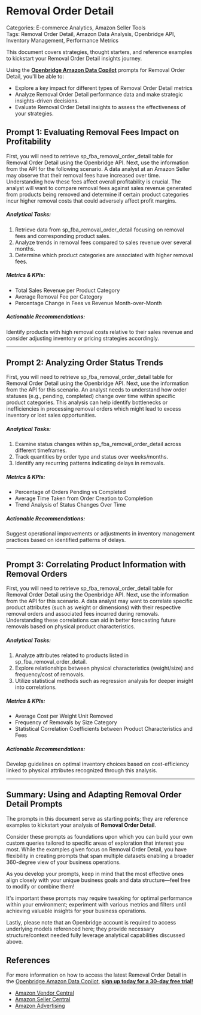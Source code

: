 # Removal Order Detail

Categories: E-commerce Analytics, Amazon Seller Tools  
Tags: Removal Order Detail, Amazon Data Analysis, Openbridge API, Inventory Management, Performance Metrics

This document covers strategies, thought starters, and reference examples to kickstart your Removal Order Detail insights journey.

Using the <a href="https://chatgpt.com/g/g-Sg4qP7r3v-openbridge-data-copilot" target="_blank"><strong>Openbridge Amazon Data Copilot</strong></a> prompts for Removal Order Detail, you'll be able to:

- Explore a key impact for different types of Removal Order Detail metrics
- Analyze Removal Order Detail performance data and make strategic insights-driven decisions.
- Evaluate Removal Order Detail insights to assess the effectiveness of your strategies.

## Prompt 1: Evaluating Removal Fees Impact on Profitability

First, you will need to retrieve sp_fba_removal_order_detail table for Removal Order Detail using the Openbridge API. Next, use the information from the API for the following scenario. A data analyst at an Amazon Seller may observe that their removal fees have increased over time. Understanding how these fees affect overall profitability is crucial. The analyst will want to compare removal fees against sales revenue generated from products being removed and determine if certain product categories incur higher removal costs that could adversely affect profit margins.

##### Analytical Tasks:
1. Retrieve data from sp_fba_removal_order_detail focusing on removal fees and corresponding product sales.
2. Analyze trends in removal fees compared to sales revenue over several months.
3. Determine which product categories are associated with higher removal fees.

##### Metrics & KPIs:
- Total Sales Revenue per Product Category
- Average Removal Fee per Category
- Percentage Change in Fees vs Revenue Month-over-Month

##### Actionable Recommendations:
Identify products with high removal costs relative to their sales revenue and consider adjusting inventory or pricing strategies accordingly.

---

## Prompt 2: Analyzing Order Status Trends 

First, you will need to retrieve sp_fba_removal_order_detail table for Removal Order Detail using the Openbridge API. Next, use the information from the API for this scenario. An analyst needs to understand how order statuses (e.g., pending, completed) change over time within specific product categories. This analysis can help identify bottlenecks or inefficiencies in processing removal orders which might lead to excess inventory or lost sales opportunities.

##### Analytical Tasks:
1. Examine status changes within sp_fba_removal_order_detail across different timeframes.
2. Track quantities by order type and status over weeks/months.
3. Identify any recurring patterns indicating delays in removals.

##### Metrics & KPIs:
- Percentage of Orders Pending vs Completed
- Average Time Taken from Order Creation to Completion 
- Trend Analysis of Status Changes Over Time

##### Actionable Recommendations:
Suggest operational improvements or adjustments in inventory management practices based on identified patterns of delays.

---

## Prompt 3: Correlating Product Information with Removal Orders

First, you will need to retrieve sp_fba_removal_order_detail table for Removal Order Detail using the Openbridge API. Next, use the information from the API for this scenario. A data analyst may want to correlate specific product attributes (such as weight or dimensions) with their respective removal orders and associated fees incurred during removals. Understanding these correlations can aid in better forecasting future removals based on physical product characteristics.

##### Analytical Tasks:
1. Analyze attributes related to products listed in sp_fba_removal_order_detail.
2. Explore relationships between physical characteristics (weight/size) and frequency/cost of removals.
3. Utilize statistical methods such as regression analysis for deeper insight into correlations.

##### Metrics & KPIs:
- Average Cost per Weight Unit Removed 
- Frequency of Removals by Size Category 
- Statistical Correlation Coefficients between Product Characteristics and Fees 

##### Actionable Recommendations:
Develop guidelines on optimal inventory choices based on cost-efficiency linked to physical attributes recognized through this analysis.

---

## Summary: Using and Adapting Removal Order Detail Prompts
The prompts in this document serve as starting points; they are reference examples to kickstart your analysis of **Removal Order Detail**.

Consider these prompts as foundations upon which you can build your own custom queries tailored to specific areas of exploration that interest you most. While the examples given focus on Removal Order Detail, you have flexibility in creating prompts that span multiple datasets enabling a broader 360-degree view of your business operations.

As you develop your prompts, keep in mind that the most effective ones align closely with your unique business goals and data structure—feel free to modify or combine them!

It's important these prompts may require tweaking for optimal performance within your environment; experiment with various metrics and filters until achieving valuable insights for your business operations.

Lastly, please note that an Openbridge account is required to access underlying models referenced here; they provide necessary structure/context needed fully leverage analytical capabilities discussed above.

## References   
For more information on how to access the latest Removal Order Detail in the <a href="https://chatgpt.com/g/g-Sg4qP7r3v-openbridge-data-copilot" target="_blank">Openbridge Amazon Data Copilot</a>, <a href="https://openbridge.com" target="_blank"><strong>sign up today for a 30-day free trial!</strong></a>

<ul>
<li> <a href="https://www.openbridge.com/amazon-vendor-central/" target="_blank">Amazon Vendor Central</a> </li>
<li> <a href="https://www.openbridge.com/amazon-selling-partner/" target="_blank">Amazon Seller Central</a> </li>
<li> <a href="https://www.openbridge.com/amazon-advertising/" target="_blank">Amazon Advertising</a> </li>
</ul>